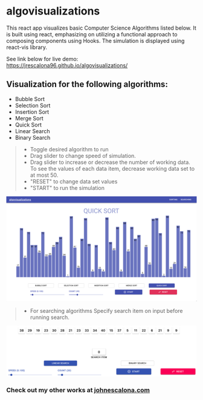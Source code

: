 # algovisualizations

This react app visualizes basic Computer Science Algorithms listed below. It is built using react, emphasizing on utilizing a functional approach to composing components using Hooks. The simulation is displayed using react-vis library.

See link below for live demo:
https://jrescalona96.github.io/algovisualizations/

## Visualization for the following algorithms:

- Bubble Sort
- Selection Sort
- Insertion Sort
- Merge Sort
- Quick Sort
- Linear Search
- Binary Search

> - Toggle desired algorithm to run
> - Drag slider to change speed of simulation.
> - Drag slider to increase or decrease the number of working data. To see the values of each data item, decrease working data set to at most 50.
> - "RESET" to change data set values
> - "START" to run the simulation

![Algorithm Picker & Controls](https://github.com/jrescalona96/algovisualizations/blob/master/public/demopic1.png)

> - For searching algorithms Specify search item on input before running search.

![search](https://github.com/jrescalona96/algovisualizations/blob/master/public/demopic2.png)

### Check out my other works at [johnescalona.com](https://johnescalona.com/)

